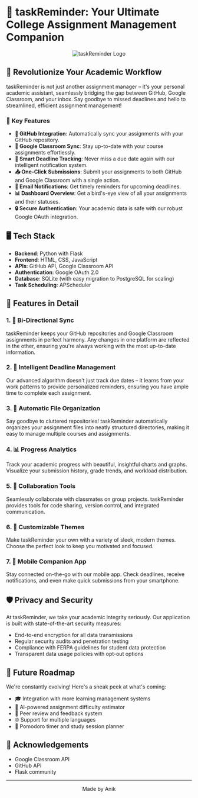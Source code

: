 # 🚀 taskReminder: Your Ultimate College Assignment Management Companion

<div align="center">
  
  ![taskReminder Logo](https://github.com/user-attachments/assets/f750e48d-76a6-405c-9d25-10fbf89f302d)
</div>

## 🌟 Revolutionize Your Academic Workflow

taskReminder is not just another assignment manager – it's your personal academic assistant, seamlessly bridging the gap between GitHub, Google Classroom, and your inbox. Say goodbye to missed deadlines and hello to streamlined, efficient assignment management!

### 🎯 Key Features

- **🔗 GitHub Integration**: Automatically sync your assignments with your GitHub repository.
- **🏫 Google Classroom Sync**: Stay up-to-date with your course assignments effortlessly.
- **📅 Smart Deadline Tracking**: Never miss a due date again with our intelligent notification system.
- **📤 One-Click Submissions**: Submit your assignments to both GitHub and Google Classroom with a single action.
- **📧 Email Notifications**: Get timely reminders for upcoming deadlines.
- **📊 Dashboard Overview**: Get a bird's-eye view of all your assignments and their statuses.
- **🔒 Secure Authentication**: Your academic data is safe with our robust Google OAuth integration.

## 🖥️ Tech Stack

- **Backend**: Python with Flask
- **Frontend**: HTML, CSS, JavaScript
- **APIs**: GitHub API, Google Classroom API
- **Authentication**: Google OAuth 2.0
- **Database**: SQLite (with easy migration to PostgreSQL for scaling)
- **Task Scheduling**: APScheduler

## 🌈 Features in Detail

### 1. 🔄 Bi-Directional Sync
taskReminder keeps your GitHub repositories and Google Classroom assignments in perfect harmony. Any changes in one platform are reflected in the other, ensuring you're always working with the most up-to-date information.

### 2. 🧠 Intelligent Deadline Management
Our advanced algorithm doesn't just track due dates – it learns from your work patterns to provide personalized reminders, ensuring you have ample time to complete each assignment.

### 3. 📁 Automatic File Organization
Say goodbye to cluttered repositories! taskReminder automatically organizes your assignment files into neatly structured directories, making it easy to manage multiple courses and assignments.

### 4. 📊 Progress Analytics
Track your academic progress with beautiful, insightful charts and graphs. Visualize your submission history, grade trends, and workload distribution.

### 5. 🤝 Collaboration Tools
Seamlessly collaborate with classmates on group projects. taskReminder provides tools for code sharing, version control, and integrated communication.

### 6. 🎨 Customizable Themes
Make taskReminder your own with a variety of sleek, modern themes. Choose the perfect look to keep you motivated and focused.

### 7. 📱 Mobile Companion App
Stay connected on-the-go with our mobile app. Check deadlines, receive notifications, and even make quick submissions from your smartphone.

## 🛡️ Privacy and Security

At taskReminder, we take your academic integrity seriously. Our application is built with state-of-the-art security measures:

- End-to-end encryption for all data transmissions
- Regular security audits and penetration testing
- Compliance with FERPA guidelines for student data protection
- Transparent data usage policies with opt-out options

## 🚀 Future Roadmap

We're constantly evolving! Here's a sneak peek at what's coming:

- 🎓 Integration with more learning management systems
- 🤖 AI-powered assignment difficulty estimator
- 👥 Peer review and feedback system
- 🌐 Support for multiple languages
- 🧘 Pomodoro timer and study session planner




## 🙌 Acknowledgements

- Google Classroom API
- GitHub API
- Flask community

---

<p align="center">
  Made by Anik
</p>
